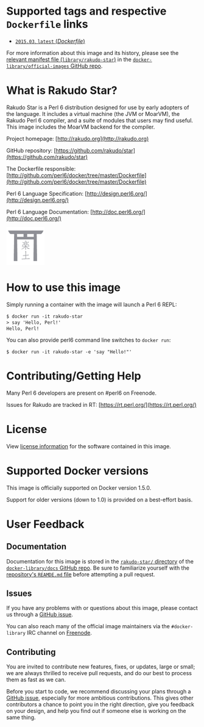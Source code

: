 # Supported tags and respective `Dockerfile` links

-	[`2015.03`, `latest` (*Dockerfile*)](https://github.com/perl6/docker/blob/4250489944483969ff68d94476bfd81e0a2170ce/Dockerfile)

For more information about this image and its history, please see the [relevant manifest file (`library/rakudo-star`)](https://github.com/docker-library/official-images/blob/master/library/rakudo-star) in the [`docker-library/official-images` GitHub repo](https://github.com/docker-library/official-images).

# What is Rakudo Star?

Rakudo Star is a Perl 6 distribution designed for use by early adopters of the language. It includes a virtual machine (the JVM or MoarVM), the Rakudo Perl 6 compiler, and a suite of modules that users may find useful. This image includes the MoarVM backend for the compiler.

Project homepage: [http://rakudo.org](http://rakudo.org)

GitHub repository: [https://github.com/rakudo/star](https://github.com/rakudo/star)

The Dockerfile responsible: [http://github.com/perl6/docker/tree/master/Dockerfile](http://github.com/perl6/docker/tree/master/Dockerfile)

Perl 6 Language Specification: [http://design.perl6.org/](http://design.perl6.org/)

Perl 6 Language Documentation: [http://doc.perl6.org/](http://doc.perl6.org/)

![logo](https://raw.githubusercontent.com/docker-library/docs/master/rakudo-star/logo.png)

# How to use this image

Simply running a container with the image will launch a Perl 6 REPL:

	$ docker run -it rakudo-star
	> say 'Hello, Perl!'
	Hello, Perl!

You can also provide perl6 command line switches to `docker run`:

	$ docker run -it rakudo-star -e 'say "Hello!"'

# Contributing/Getting Help

Many Perl 6 developers are present on #perl6 on Freenode.

Issues for Rakudo are tracked in RT: [https://rt.perl.org/](https://rt.perl.org/)

# License

View [license information](https://github.com/rakudo/star/blob/master/LICENSE) for the software contained in this image.

# Supported Docker versions

This image is officially supported on Docker version 1.5.0.

Support for older versions (down to 1.0) is provided on a best-effort basis.

# User Feedback

## Documentation

Documentation for this image is stored in the [`rakudo-star/` directory](https://github.com/docker-library/docs/tree/master/rakudo-star) of the [`docker-library/docs` GitHub repo](https://github.com/docker-library/docs). Be sure to familiarize yourself with the [repository's `REAMDE.md` file](https://github.com/docker-library/docs/blob/master/README.md) before attempting a pull request.

## Issues

If you have any problems with or questions about this image, please contact us through a [GitHub issue](https://github.com/docker-library/rakudo-star/issues).

You can also reach many of the official image maintainers via the `#docker-library` IRC channel on [Freenode](https://freenode.net).

## Contributing

You are invited to contribute new features, fixes, or updates, large or small; we are always thrilled to receive pull requests, and do our best to process them as fast as we can.

Before you start to code, we recommend discussing your plans through a [GitHub issue](https://github.com/docker-library/rakudo-star/issues), especially for more ambitious contributions. This gives other contributors a chance to point you in the right direction, give you feedback on your design, and help you find out if someone else is working on the same thing.

